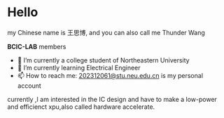 # Hello
my Chinese name is 王思博, and you can also call me Thunder Wang

**BCIC-LAB** members
- 🔭 I’m currently a college student of Northeastern University
- 🌱 I’m currently learning Electrical Engineer
- 📫 How to reach me: 202312061@stu.neu.edu.cn is my personal account


currently ,I am interested in the IC design and have to make a low-power and efficienct xpu,also called hardware accelerate.
